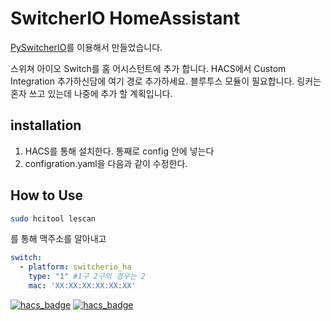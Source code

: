 # SwitcherIO HomeAssistant

[PySwitcherIO](https://github.com/damob-byun/PySwitcherIO)를 이용해서 만들었습니다.

스위쳐 아이오 Switch를 홈 어시스턴트에 추가 합니다.
HACS에서 Custom Integration 추가하신담에 여기 경로 추가하세요.
블루투스 모듈이 필요합니다. 링커는 혼자 쓰고 있는데 나중에 추가 할 계획입니다.


## installation

1. HACS를 통해 설치한다. 통째로 config 안에 넣는다
2. configration.yaml을 다음과 같이 수정한다.

## How to Use

```bash
sudo hcitool lescan
```
를 통해 맥주소를 알아내고

```yaml
switch:
  - platform: switcherio_ha
    type: "1" #1구 2구의 경우는 2
    mac: 'XX:XX:XX:XX:XX:XX'
```

[![hacs_badge](https://img.shields.io/badge/HACS-Default-orange.svg?style=for-the-badge)](https://github.com/custom-components/hacs)
[![hacs_badge](https://img.shields.io/badge/HACS-Custom-orange.svg?style=for-the-badge)](https://github.com/custom-components/hacs)
